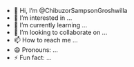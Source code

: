 - 👋 Hi, I’m @ChibuzorSampsonGroshwilla
- 👀 I’m interested in ...
- 🌱 I’m currently learning ...
- 💞️ I’m looking to collaborate on ...
- 📫 How to reach me ...
- 😄 Pronouns: ...
- ⚡ Fun fact: ...

<!---
ChibuzorSampsonGroshwilla/ChibuzorSampsonGroshwilla is a ✨ special ✨ repository because its `README.md` (this file) appears on your GitHub profile.
You can click the Preview link to take a look at your changes.
--->
